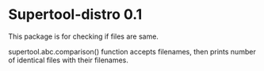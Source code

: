 # Supertool-distro 0.1

This package is for checking if files are same.

supertool.abc.comparison() function accepts filenames,
then prints number of identical files with their filenames.